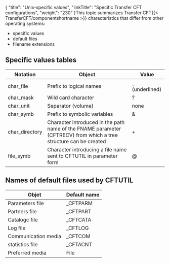 {
    "title": "Unix-specific  values",
    "linkTitle": "Specific Transfer CFT configurations",
    "weight": "230"
}This topic summarizes Transfer CFT{{< TransferCFT/componentshortname  >}} characteristics that differ from
other operating systems:

- specific values
- default files
- filename extensions

## Specific values tables


| Notation  | Object  | Value  |
| --- | --- | --- |
| char_file  | Prefix to logical names  | _ (underlined)  |
| char_mask  | Wild card character  | ?  |
| char_unit  | Separator (volume)  | none  |
| char_symb  | Prefix to symbolic variables  | &amp;  |
| char_directory  | Character introduced in the path name of the FNAME parameter (CFTRECV) from which a tree structure can be created  | +  |
| file_symb  | Character introducing a file name sent to CFTUTIL in parameter form  | @  |


## Names of default files used by CFTUTIL


| **Objet**  | Default name  |
| --- | --- |
| Parameters file  | _CFTPARM  |
| Partners file  | _CFTPART  |
| Catalogc file  | _CFTCATA  |
| Log file  | _CFTLOG  |
| Communication media  | _CFTCOM  |
| statistics file  | _CFTACNT  |
| Preferred media  | File  |

